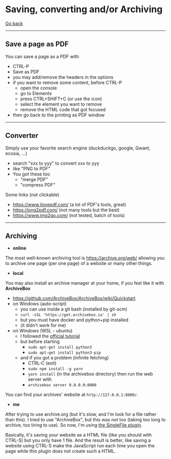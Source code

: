 # Saving, converting and/or Archiving

[Go back](..)

<hr class="sl">

## Save a page as PDF

You can save a page as a PDF with

* CTRL-P
* Save as PDF
* you may add/remove the headers in the options
* if you want to remove some content, before CTRL-P
  * open the console
  * go to Elements
  * press CTRL+SHIFT+C (or use the icon)
  * select the element you want to remove
  * remove the HTML code that got focused
* then go back to the printing as PDF window

<hr class="sr">

## Converter

Simply use your favorite search engine (duckduckgo, google,
Qwant, ecosia, ...)

* search "xxx to yyy" to convert xxx to yyy
* like "PNG to PDF"
* You got these too
  * "merge PDF"
  * "compress PDF"

Some links (not clickable)

* https://www.ilovepdf.com/ (a lot of PDF's tools, great)
* https://png2pdf.com/ (not many tools but the best)
* https://www.img2go.com/ (not tested, batch of tools)

<hr class="sr">

## Archiving

* **online**

The most well-known archiving tool is
<https://archive.org/web/> allowing you to archive
one page (per one page) of a website or many other
things.

* **local**

You may also install an archive manager at your home,
if you feel like it with **ArchiveBox**

* <https://github.com/ArchiveBox/ArchiveBox/wiki/Quickstart>
* on Windows (auto-script)
  * you can use inside a git bash (installed by git-scm)
  * ``curl -sSL 'https://get.archivebox.io' | sh``
  * but you must have docker and python+pip installed
  * (it didn't work for me)
* on Windows (WSL - ubuntu)
  * I followed the [official tutorial](https://github.com/ArchiveBox/ArchiveBox#quickstart)
  * but before starting
    * ``sudo apt-get install python3``
    * ``sudo apt-get install python3-pip``
  * and if you got a problem (infinite fetching)
    * CTRL-C (exit)
    * ``sudo npm install -g yarn``
    * ``yarn install`` (in the archivebox directory)
then run the web server with
    * ``archivebox server 0.0.0.0:8000``

You can find your archives' website
at ``http://127.0.0.1:8000/``.

* **me**

After trying to use archive.org (but it's slow, and I'm look
for a file rather than this). I tried to use "ArchiveBox",
but this was not too 
(taking too long to archive, too tiring to use).
So now, I'm using [the SingleFile plugin](https://github.com/gildas-lormeau/SingleFile#install).

Basically, it's saving your website as a HTML file
(like you should with CTRL-S) but you only have
1 file. And the result is better, like saving a website
using CTRL-S make the JavaScript run each time
you open the page while this plugin does not create
such a HTML.